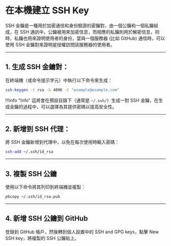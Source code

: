 # 在本機建立 SSH Key

SSH 金鑰是一種用於加密通信和身份驗證的密鑰對，由一個公鑰和一個私鑰組成，在 SSH 通訊中，公鑰被用來加密信息，而相應的私鑰則用於解密信息，同時，私鑰也用來證明使用者的身份，當與一個服務器 (比如 GitHub) 通信時，可以使用 SSH 金鑰對來證明是授權訪問該服務器的使用者。

---

## 1. 生成 SSH 金鑰對：

在終端機（或命令提示字元）中執行以下命令來生成：

```bash
ssh-keygen -t rsa -b 4096 -C "example@example.com"
```

!!!info "Info"
    這將會在預設目錄下（通常是 `~/.ssh/`）生成一對 SSH 金鑰，在生成金鑰的過程中，可以選擇為其提供密碼以提高安全性。

---

## 2.  新增到 SSH 代理：

將 SSH 金鑰新增到代理中，以免在每次使用時輸入密碼：

```bash
ssh-add ~/.ssh/id_rsa
```

---

## 3. 複製 SSH 公鑰

使用以下命令將其列印到終端機並複製：

```bash
pbcopy ~/.ssh/id_rsa.pub
```

---

## 4. 新增 SSH 公鑰到 GitHub

登錄到 GitHub 帳戶，然後轉到個人設置中的 SSH and GPG keys，點擊 New SSH key，將複製的 SSH 公鑰貼上。